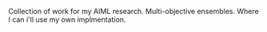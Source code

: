 Collection of work for my AIML research. Multi-objective ensembles. Where I can i'll use my own implmentation.